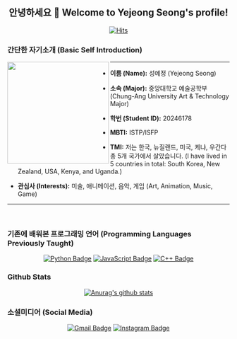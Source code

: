 <div align="center">
  
## 안녕하세요 👋 Welcome to Yejeong Seong's profile!
</div>

 <div align=center>
	
  [![Hits](https://hits.seeyoufarm.com/api/count/incr/badge.svg?url=https%3A%2F%2Fgithub.com%2Fslauren1207)](https://hits.seeyoufarm.com) 
	
  </div>


### 간단한 자기소개 (Basic Self Introduction)

<!--![KakaoTalk_20241113_193246928_03](https://github.com/user-attachments/assets/e02b71c4-df1a-4fb2-bac7-d502d986a088)-->
<img align="left" src="https://github.com/user-attachments/assets/e02b71c4-df1a-4fb2-bac7-d502d986a088" width="230">


<hr>

- **이름 (Name):** 성예정 (Yejeong Seong)

- **소속 (Major):** 중앙대학교 예술공학부 (Chung-Ang University Art & Technology Major)

- **학번 (Student ID):** 20246178
  
- **MBTI:** ISTP/ISFP

- **TMI:** 저는 한국, 뉴질랜드, 미국, 케냐, 우간다 총 5개 국가에서 살았습니다. (I have lived in 5 countries in total: South Korea, New Zealand, USA, Kenya, and Uganda.)

- **관심사 (Interests):** 미술, 애니메이션, 음악, 게임 (Art, Animation, Music, Game)
<hr>
<br>

### 기존에 배워본 프로그래밍 언어 (Programming Languages Previously Taught)
<div align="center">
  
[![Python Badge](https://img.shields.io/badge/Python-03776Ab?style=flat-square&logo=python&logoColor=white&link=https%3A%2F%2Fwww.python.org%2F)](https://www.python.org/)
[![JavaScript Badge](https://img.shields.io/badge/JavaScript-f7df1e?style=flat-square&logo=javascript&logoColor=white&link=https%3A%2F%2Fwww.javascript.com%2F)](https://www.javascript.com/)
[![C++ Badge](https://img.shields.io/badge/C%2B%2B-00599c?style=flat-square&logo=cplusplus&logoColor=white&link=https%3A%2F%2Fisocpp.org%2F)](https://isocpp.org/)
</div>

### Github Stats
<div align="center">
  
 [![Anurag's github stats](https://github-readme-stats.vercel.app/api?username=slauren1207)](https://github.com/anuraghazra/github-readme-stats)
</div>

### 소셜미디어 (Social Media)
<div align="center">
  
[![Gmail Badge](https://img.shields.io/badge/Gmail-d14836?style=flat-square&logo=Gmail&logoColor=white&link=mailto:slauren1207@gmail.com)](mailto:slauren1207@gmail.com)
[![Instagram Badge](https://img.shields.io/badge/Instagram-e4405f?style=flat-square&logo=instagram&logoColor=white&link=https%3A%2F%2Fwww.instagram.com%2Flyseong_04%2F)](https://www.instagram.com/lyseong_04/)
</div>

<!--
**slauren1207/slauren1207** is a ✨ _special_ ✨ repository because its `README.md` (this file) appears on your GitHub profile.

Here are some ideas to get you started:

- 🔭 I’m currently working on ...
- 🌱 I’m currently learning ...
- 👯 I’m looking to collaborate on ...
- 🤔 I’m looking for help with ...
- 💬 Ask me about ...
- 📫 How to reach me: ...
- 😄 Pronouns: ...
- ⚡ Fun fact: ...
-->
